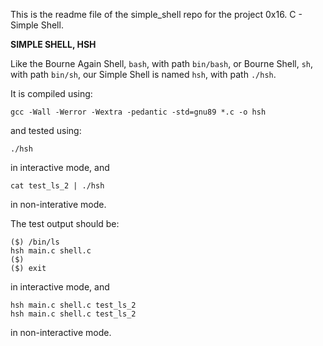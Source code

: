 This is the readme file of the simple\_shell repo for the project 0x16. C - Simple Shell.  


**SIMPLE SHELL, HSH**

Like the Bourne Again Shell, `bash`, with path `bin/bash`, or
Bourne Shell, `sh`, with path `bin/sh`,
our Simple Shell is named `hsh`, with path `./hsh`.

It is compiled using:

	gcc -Wall -Werror -Wextra -pedantic -std=gnu89 *.c -o hsh

and tested using:

	./hsh

in interactive mode, and

	cat test_ls_2 | ./hsh

in non-interative mode.

The test output should be:

	($) /bin/ls
	hsh main.c shell.c
	($)
	($) exit

in interactive mode, and

	hsh main.c shell.c test_ls_2
	hsh main.c shell.c test_ls_2

in non-interactive mode.

